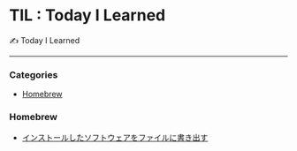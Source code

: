 # TIL : Today I Learned

✍ Today I Learned

---

### Categories

* [Homebrew](#homebrew)

### Homebrew

- [インストールしたソフトウェアをファイルに書き出す](homebrew/brew_bundle_dump.md)
